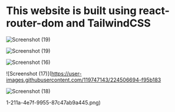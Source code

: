 # This website is built using react-router-dom and TailwindCSS
![Screenshot (19)](https://user-images.githubusercontent.com/119747143/224506688-db4d2743-bdfb-4bf9-b157-038072c00df2.png)

![Screenshot (19)](https://user-images.githubusercontent.com/119747143/224506689-2b7277ea-dea3-465e-99c0-e01443469424.png)

![Screenshot (16)](https://user-images.githubusercontent.com/119747143/224506691-e64daec8-8aab-440a-9be8-a758d00e0482.png)

![Screenshot (17)](https://user-images.githubusercontent.com/119747143/224506694-f95b183

![Screenshot (18)](https://user-images.githubusercontent.com/119747143/224506697-8c1684e5-3d06-417c-839e-e0ad4cced6d5.png)

1-211a-4e7f-9955-87c47ab9a445.png)




